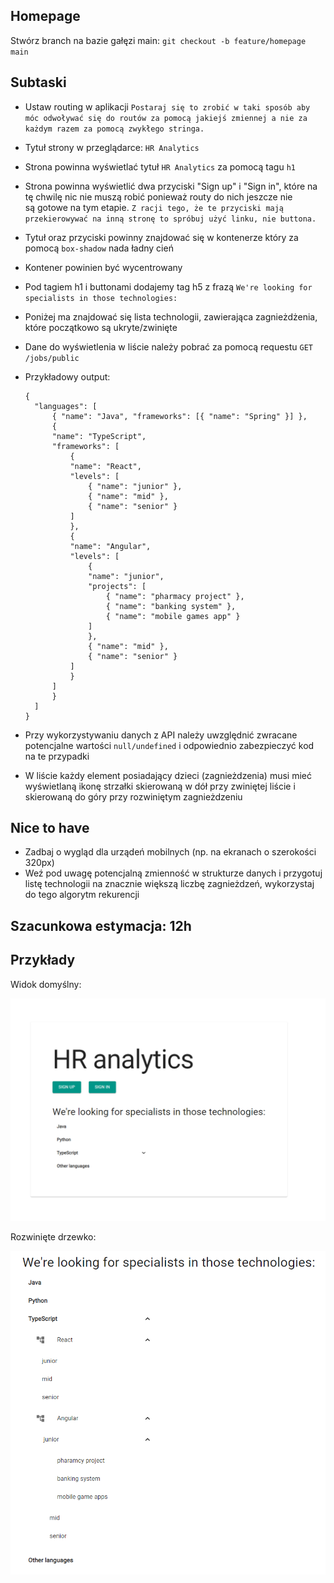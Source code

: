 ## Homepage

Stwórz branch na bazie gałęzi main: `git checkout -b feature/homepage main`

## Subtaski

- Ustaw routing w aplikacji
  `Postaraj się to zrobić w taki sposób aby móc odwoływać się do routów za pomocą jakiejś zmiennej a nie za każdym razem za pomocą zwykłego stringa.`
- Tytuł strony w przeglądarce: `HR Analytics`
- Strona powinna wyświetlać tytuł `HR Analytics` za pomocą tagu `h1`
- Strona powinna wyświetlić dwa przyciski "Sign up" i "Sign in", które na tę
  chwilę nic nie muszą robić ponieważ routy do nich jeszcze nie są gotowe na tym
  etapie.
  `Z racji tego, że te przyciski mają przekierowywać na inną stronę to spróbuj użyć linku, nie buttona.`
- Tytuł oraz przyciski powinny znajdować się w kontenerze który za pomocą
  `box-shadow` nada ładny cień
- Kontener powinien być wycentrowany
- Pod tagiem h1 i buttonami dodajemy tag h5 z frazą
  `We're looking for specialists in those technologies:`
- Poniżej ma znajdować się lista technologii, zawierająca zagnieżdżenia, które
  początkowo są ukryte/zwinięte
- Dane do wyświetlenia w liście należy pobrać za pomocą requestu
  `GET /jobs/public`
- Przykładowy output:

  ```
  {
    "languages": [
        { "name": "Java", "frameworks": [{ "name": "Spring" }] },
        {
        "name": "TypeScript",
        "frameworks": [
            {
            "name": "React",
            "levels": [
                { "name": "junior" },
                { "name": "mid" },
                { "name": "senior" }
            ]
            },
            {
            "name": "Angular",
            "levels": [
                {
                "name": "junior",
                "projects": [
                    { "name": "pharmacy project" },
                    { "name": "banking system" },
                    { "name": "mobile games app" }
                ]
                },
                { "name": "mid" },
                { "name": "senior" }
            ]
            }
        ]
        }
    ]
  }
  ```

- Przy wykorzystywaniu danych z API należy uwzględnić zwracane potencjalne
  wartości `null/undefined` i odpowiednio zabezpieczyć kod na te przypadki
- W liście każdy element posiadający dzieci (zagnieżdzenia) musi mieć
  wyświetlaną ikonę strzałki skierowaną w dół przy zwiniętej liście i skierowaną
  do góry przy rozwiniętym zagnieżdzeniu

## Nice to have

- Zadbaj o wygląd dla urządeń mobilnych (np. na ekranach o szerokości 320px)
- Weź pod uwagę potencjalną zmienność w strukturze danych i przygotuj listę
  technologii na znacznie większą liczbę zagnieżdzeń, wykorzystaj do tego
  algorytm rekurencji

## Szacunkowa estymacja: 12h

## Przykłady

Widok domyślny:

![Mobile](./new-homepage-with-nestedList.png 'mockup1')

Rozwinięte drzewko:

![Mobile](./expanded-nested-list.png 'mockup2')
